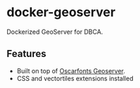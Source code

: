# docker-geoserver

Dockerized GeoServer for DBCA.

## Features

* Built on top of [Oscarfonts Geoserver](https://github.com/oscarfonts/docker-geoserver).
* CSS and vectortiles extensions installed
